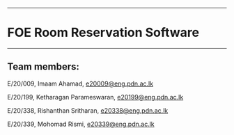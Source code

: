 ___
# FOE Room Reservation Software
___

## Team members:

E/20/009, Imaam Ahamad, e20009@eng.pdn.ac.lk

E/20/199, Ketharagan Parameswaran, e20199@eng.pdn.ac.lk

E/20/338, Rishanthan Sritharan, e20338@eng.pdn.ac.lk

E/20/339, Mohomad Rismi, e20339@eng.pdn.ac.lk
